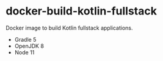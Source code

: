 # docker-build-kotlin-fullstack
Docker image to build Kotlin fullstack applications.

- Gradle 5
- OpenJDK 8
- Node 11
